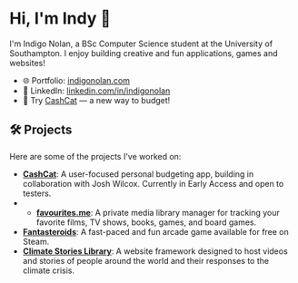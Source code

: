 # Hi, I'm Indy 👋

I'm Indigo Nolan, a BSc Computer Science student at the University of Southampton. I enjoy building creative and fun applications, games and websites!

- 🌐 Portfolio: [indigonolan.com](https://indigonolan.com)
- 💼 LinkedIn: [linkedin.com/in/indigonolan](https://www.linkedin.com/in/indigonolan/)
- 🧾 Try [CashCat](https://cashcat.app) — a new way to budget!

## 🛠️ Projects

Here are some of the projects I've worked on:

- **[CashCat](https://cashcat.app)**: A user-focused personal budgeting app, building in collaboration with Josh Wilcox. Currently in Early Access and open to testers.
- - **[favourites.me](https://favourites.me)**: A private media library manager for tracking your favorite films, TV shows, books, games, and board games.
- **[Fantasteroids](https://indigonolan.com/projects/fantasteroids)**: A fast-paced and fun arcade game available for free on Steam.  
- **[Climate Stories Library](https://indigonolan.com/projects/climate-stories-library)**: A website framework designed to host videos and stories of people around the world and their responses to the climate crisis.  


